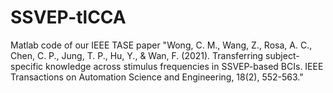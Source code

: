 # SSVEP-tlCCA
Matlab code of our IEEE TASE paper "Wong, C. M., Wang, Z., Rosa, A. C., Chen, C. P., Jung, T. P., Hu, Y., &amp; Wan, F. (2021). Transferring subject-specific knowledge across stimulus frequencies in SSVEP-based BCIs. IEEE Transactions on Automation Science and Engineering, 18(2), 552-563."
